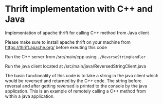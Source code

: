 # Thrift implementation with C++ and Java

Implementation of apache thrift for calling C++ method from Java client

Please make sure to install apache thrift on your machine from https://thrift.apache.org/ before exeuting this code

Run the C++ server from /src/main/cpp using `./ReverseStringHandler`

Run the java client located at /src/main/java/ReversedStringClient.java

The basic functionality of this code is to take a string in the java client which would be reversed and returned by the C++ code. The string before reversal and after getting reversed is printed to the console by the java application. This is an example of remotely calling a C++ method from within a java application.